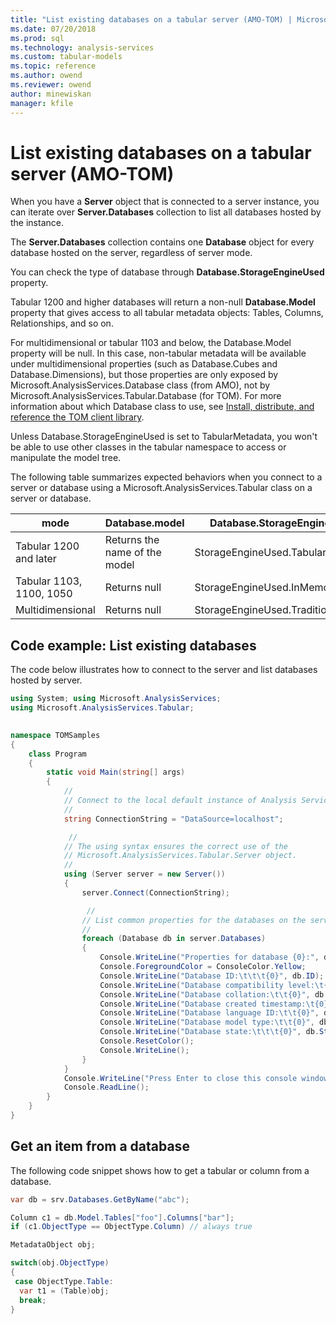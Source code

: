 ```yaml
---
title: "List existing databases on a tabular server (AMO-TOM) | Microsoft Docs"
ms.date: 07/20/2018
ms.prod: sql
ms.technology: analysis-services
ms.custom: tabular-models
ms.topic: reference
ms.author: owend
ms.reviewer: owend
author: minewiskan
manager: kfile
---
```

# List existing databases on a tabular server (AMO-TOM)

When you have a **Server** object that is connected to a server instance, you can iterate over **Server.Databases** collection to list all databases hosted by the instance. 

The **Server.Databases** collection contains one **Database** object for every database hosted on the server, regardless of server mode. 

You can check the type of database through **Database.StorageEngineUsed** property.  

Tabular 1200 and higher databases will return a non-null **Database.Model** property that gives access to all tabular metadata objects: Tables, Columns, Relationships, and so on.  

For multidimensional or tabular 1103 and below, the Database.Model property will be null. In this case, non-tabular metadata will be available under multidimensional properties (such as Database.Cubes and Database.Dimensions), but those properties are only exposed by Microsoft.AnalysisServices.Database class (from AMO), not by Microsoft.AnalysisServices.Tabular.Database (for TOM). For more information about which Database class to use, see [Install, distribute, and reference the TOM client library](install-distribute-and-reference-the-tabular-object-model.md).

Unless Database.StorageEngineUsed is set to TabularMetadata, you won't be able to use other classes in the tabular namespace to access or manipulate the model tree. 

The following table summarizes expected behaviors when you connect to a server or database using a Microsoft.AnalysisServices.Tabular class on a server or database. 

mode | Database.model | Database.StorageEngineUsed
-----|----------------|---------------------------
Tabular 1200 and later| Returns the name of the model| StorageEngineUsed.TabularMetadata 
Tabular 1103, 1100, 1050 | Returns null | StorageEngineUsed.InMemory 
Multidimensional | Returns null | StorageEngineUsed.Traditional 

## Code example: List existing databases

The code below illustrates how to connect to the server and list databases hosted by server. 

```csharp
using System; using Microsoft.AnalysisServices; 
using Microsoft.AnalysisServices.Tabular; 

 
namespace TOMSamples 
{ 
    class Program 
    { 
        static void Main(string[] args) 
        { 
            // 
            // Connect to the local default instance of Analysis Services 
            // 
            string ConnectionString = "DataSource=localhost"; 

             // 
            // The using syntax ensures the correct use of the 
            // Microsoft.AnalysisServices.Tabular.Server object. 
            // 
            using (Server server = new Server()) 
            { 
                server.Connect(ConnectionString); 

                 // 
                // List common properties for the databases on the server. 
                // 
                foreach (Database db in server.Databases) 
                { 
                    Console.WriteLine("Properties for database {0}:", db.Name); 
                    Console.ForegroundColor = ConsoleColor.Yellow; 
                    Console.WriteLine("Database ID:\t\t\t{0}", db.ID); 
                    Console.WriteLine("Database compatibility level:\t{0}", db.CompatibilityLevel); 
                    Console.WriteLine("Database collation:\t\t{0}", db.Collation); 
                    Console.WriteLine("Database created timestamp:\t{0}", db.CreatedTimestamp); 
                    Console.WriteLine("Database language ID:\t\t{0}", db.Language); 
                    Console.WriteLine("Database model type:\t\t{0}", db.ModelType); 
                    Console.WriteLine("Database state:\t\t\t{0}", db.State); 
                    Console.ResetColor(); 
                    Console.WriteLine(); 
                } 
            } 
            Console.WriteLine("Press Enter to close this console window."); 
            Console.ReadLine(); 
        } 
    } 
} 
```


## Get an item from a database 

The following code snippet shows how to get a tabular or column from a database. 

```csharp
var db = srv.Databases.GetByName("abc"); 

Column c1 = db.Model.Tables["foo"].Columns["bar"]; 
if (c1.ObjectType == ObjectType.Column) // always true 

MetadataObject obj; 

switch(obj.ObjectType) 
{ 
 case ObjectType.Table: 
  var t1 = (Table)obj; 
  break; 
} 
```